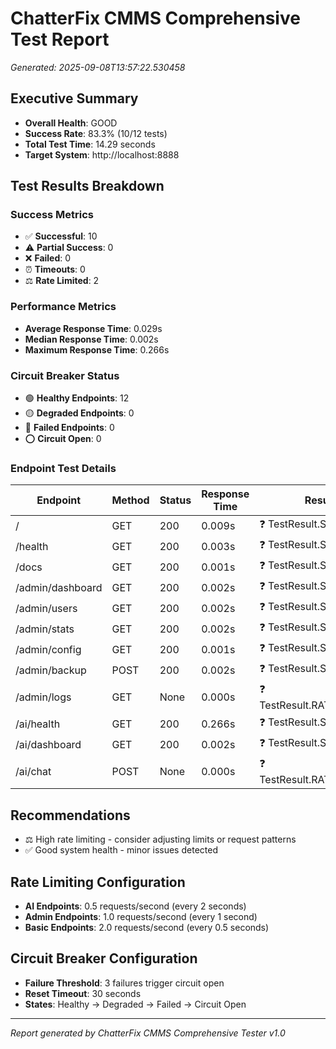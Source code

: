 # ChatterFix CMMS Comprehensive Test Report
*Generated: 2025-09-08T13:57:22.530458*

## Executive Summary
- **Overall Health**: GOOD
- **Success Rate**: 83.3% (10/12 tests)
- **Total Test Time**: 14.29 seconds
- **Target System**: http://localhost:8888

## Test Results Breakdown

### Success Metrics
- ✅ **Successful**: 10
- ⚠️ **Partial Success**: 0
- ❌ **Failed**: 0
- ⏰ **Timeouts**: 0
- ⚖️ **Rate Limited**: 2

### Performance Metrics
- **Average Response Time**: 0.029s
- **Median Response Time**: 0.002s
- **Maximum Response Time**: 0.266s

### Circuit Breaker Status
- 🟢 **Healthy Endpoints**: 12
- 🟡 **Degraded Endpoints**: 0
- 🔴 **Failed Endpoints**: 0
- ⭕ **Circuit Open**: 0

### Endpoint Test Details
| Endpoint | Method | Status | Response Time | Result |
|----------|--------|--------|---------------|--------|
| / | GET | 200 | 0.009s | ❓ TestResult.SUCCESS |
| /health | GET | 200 | 0.003s | ❓ TestResult.SUCCESS |
| /docs | GET | 200 | 0.001s | ❓ TestResult.SUCCESS |
| /admin/dashboard | GET | 200 | 0.002s | ❓ TestResult.SUCCESS |
| /admin/users | GET | 200 | 0.002s | ❓ TestResult.SUCCESS |
| /admin/stats | GET | 200 | 0.002s | ❓ TestResult.SUCCESS |
| /admin/config | GET | 200 | 0.001s | ❓ TestResult.SUCCESS |
| /admin/backup | POST | 200 | 0.002s | ❓ TestResult.SUCCESS |
| /admin/logs | GET | None | 0.000s | ❓ TestResult.RATE_LIMITED |
| /ai/health | GET | 200 | 0.266s | ❓ TestResult.SUCCESS |
| /ai/dashboard | GET | 200 | 0.002s | ❓ TestResult.SUCCESS |
| /ai/chat | POST | None | 0.000s | ❓ TestResult.RATE_LIMITED |

## Recommendations
- ⚖️ High rate limiting - consider adjusting limits or request patterns
- ✅ Good system health - minor issues detected

## Rate Limiting Configuration
- **AI Endpoints**: 0.5 requests/second (every 2 seconds)
- **Admin Endpoints**: 1.0 requests/second (every 1 second)  
- **Basic Endpoints**: 2.0 requests/second (every 0.5 seconds)

## Circuit Breaker Configuration
- **Failure Threshold**: 3 failures trigger circuit open
- **Reset Timeout**: 30 seconds
- **States**: Healthy → Degraded → Failed → Circuit Open

---
*Report generated by ChatterFix CMMS Comprehensive Tester v1.0*
